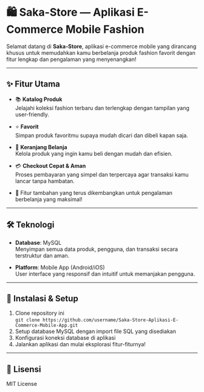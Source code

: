 # 🛍️ Saka-Store — Aplikasi E-Commerce Mobile Fashion

Selamat datang di **Saka-Store**, aplikasi e-commerce mobile yang dirancang khusus untuk memudahkan kamu berbelanja produk fashion favorit dengan fitur lengkap dan pengalaman yang menyenangkan!

---

## ✨ Fitur Utama

- 📚 **Katalog Produk**  
  Jelajahi koleksi fashion terbaru dan terlengkap dengan tampilan yang user-friendly.

- ⭐ **Favorit**  
  Simpan produk favoritmu supaya mudah dicari dan dibeli kapan saja.

- 🛒 **Keranjang Belanja**  
  Kelola produk yang ingin kamu beli dengan mudah dan efisien.

- 💳 **Checkout Cepat & Aman**  
  Proses pembayaran yang simpel dan terpercaya agar transaksi kamu lancar tanpa hambatan.

- 🔄 Fitur tambahan yang terus dikembangkan untuk pengalaman berbelanja yang maksimal!

---

## 🛠️ Teknologi

- **Database**: MySQL  
  Menyimpan semua data produk, pengguna, dan transaksi secara terstruktur dan aman.

- **Platform**: Mobile App (Android/iOS)  
  User interface yang responsif dan intuitif untuk memanjakan pengguna.
  
---

## 🚀 Instalasi & Setup
1. Clone repository ini  
   `git clone https://github.com/username/Saka-Store-Aplikasi-E-Commerce-Mobile-App.git`
2. Setup database MySQL dengan import file SQL yang disediakan
3. Konfigurasi koneksi database di aplikasi
4. Jalankan aplikasi dan mulai eksplorasi fitur-fiturnya!

---

## 📄 Lisensi
MIT License

